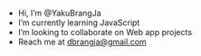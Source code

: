 - Hi, I’m @YakuBrangJa
- I’m currently learning JavaScript 
- I’m looking to collaborate on Web app projects
- Reach me at dbrangja@gmail.com

<!---
YakuBrangJa/YakuBrangJa is a ✨ special ✨ repository because its `README.md` (this file) appears on your GitHub profile.
You can click the Preview link to take a look at your changes.
--->

